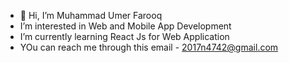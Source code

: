 - 👋 Hi, I’m Muhammad Umer Farooq
- I’m interested in Web and Mobile App Development
- I’m currently learning React Js for Web Application
- YOu can reach me through this email
       - 2017n4742@gmail.com
       
